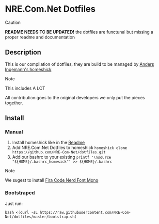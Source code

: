 # NRE.Com.Net Dotfiles

> [!CAUTION]
> **README NEEDS TO BE UPDATED!**
> the dotfiles are functunal but missing a proper readme and documentation

## Description

This is our compilation of dotfiles, they are build to be managed by [Anders Ingemann's homeshick](https://github.com/andsens/homeshick)

> [!NOTE]
> This includes
> A LOT

All contribution goes to the original developers we only put the pieces together.

## Install

### Manual

1. Install homeshick like in the [Readme](https://github.com/andsens/homeshick/blob/master/README.md)
1. Add NRE.Com.Net Dotfiles to homeshick `homeshick clone https://github.com/NRE-Com-Net/dotfiles.git`
1. Add our bashrc to your existing `printf '\nsource "${HOME}/.bashrc_homesick"' >> ${HOME}/.bashrc`

> [!NOTE]
> We sugest to install [Fira Code Nerd Font Mono](https://github.com/ryanoasis/nerd-fonts/tree/master/patched-fonts/FiraCode)

### Bootstraped

Just run:

`bash <(curl -sL https://raw.githubusercontent.com/NRE-Com-Net/dotfiles/master/bootstrap.sh)`
